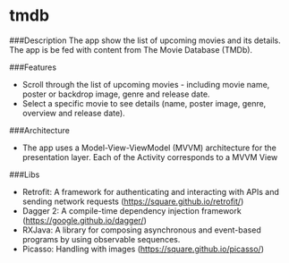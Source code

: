 # tmdb

###Description
The app show the list of upcoming movies and its details. The app is be fed with content from The Movie Database (TMDb).

###Features
- Scroll through the list of upcoming movies - including movie name, poster or backdrop image, genre and release date.
- Select a specific movie to see details (name, poster image, genre, overview and release date).

###Architecture
-  The app uses a Model-View-ViewModel (MVVM) architecture for the presentation layer. Each of the Activity corresponds to a MVVM View

###Libs
- Retrofit: A framework for authenticating and interacting with APIs and sending network requests (https://square.github.io/retrofit/)
- Dagger 2: A compile-time dependency injection framework (https://google.github.io/dagger/)
- RXJava:  A library for composing asynchronous and event-based programs by using observable sequences.
- Picasso: Handling with images (https://square.github.io/picasso/)
